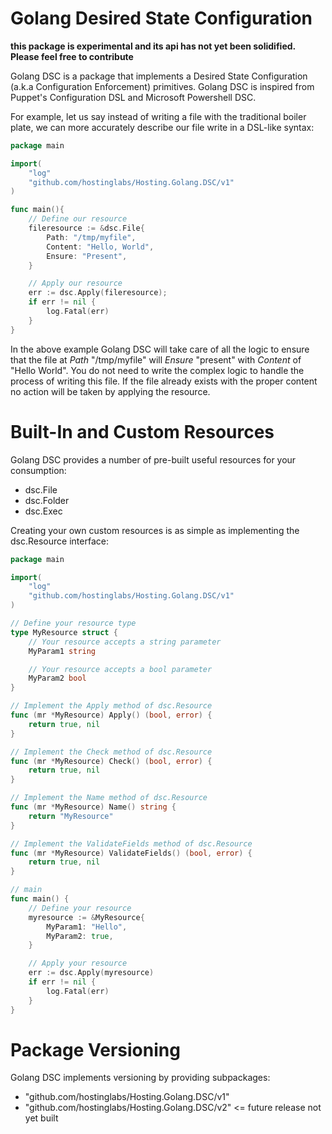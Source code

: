 # Golang Desired State Configuration

**this package is experimental and its api has not yet been solidified. Please feel free to contribute**

Golang DSC is a package that implements a Desired State Configuration (a.k.a Configuration Enforcement) primitives. Golang DSC is inspired from Puppet's Configuration DSL and Microsoft Powershell DSC.

For example, let us say instead of writing a file with the traditional boiler plate, we can more accurately describe our file write in a DSL-like syntax:

```go
package main

import(
    "log"
    "github.com/hostinglabs/Hosting.Golang.DSC/v1"
)

func main(){
    // Define our resource
    fileresource := &dsc.File{
        Path: "/tmp/myfile",
        Content: "Hello, World",
        Ensure: "Present",
    }

    // Apply our resource
    err := dsc.Apply(fileresource);
    if err != nil {
        log.Fatal(err)
    }
}
```

In the above example Golang DSC will take care of all the logic to ensure that the file at _Path_ "/tmp/myfile" will _Ensure_ "present" with _Content_ of "Hello World". You do not need to write the complex logic to handle the process of writing this file. If the file already exists with the proper content no action will be taken by applying the resource.

# Built-In and Custom Resources

Golang DSC provides a number of pre-built useful resources for your consumption:

* dsc.File
* dsc.Folder
* dsc.Exec

Creating your own custom resources is as simple as implementing the dsc.Resource interface:

```go
package main

import(
    "log"
    "github.com/hostinglabs/Hosting.Golang.DSC/v1"
)

// Define your resource type
type MyResource struct {
    // Your resource accepts a string parameter
    MyParam1 string

    // Your resource accepts a bool parameter
    MyParam2 bool
}

// Implement the Apply method of dsc.Resource
func (mr *MyResource) Apply() (bool, error) {
    return true, nil
}

// Implement the Check method of dsc.Resource
func (mr *MyResource) Check() (bool, error) {
    return true, nil
}

// Implement the Name method of dsc.Resource
func (mr *MyResource) Name() string {
    return "MyResource"
}

// Implement the ValidateFields method of dsc.Resource
func (mr *MyResource) ValidateFields() (bool, error) {
    return true, nil
}

// main
func main() {
    // Define your resource
    myresource := &MyResource{
        MyParam1: "Hello",
        MyParam2: true,
    }

    // Apply your resource
    err := dsc.Apply(myresource)
    if err != nil {
        log.Fatal(err)
    }
}
```

# Package Versioning

Golang DSC implements versioning by providing subpackages:

* "github.com/hostinglabs/Hosting.Golang.DSC/v1"
* "github.com/hostinglabs/Hosting.Golang.DSC/v2"  <= future release not yet built

